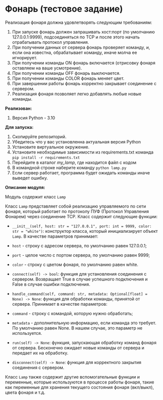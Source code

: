 # Фонарь (тестовое задание)

Реализация фонаря должна удовлетворять следующим требованиям:
1. При запуске фонарь должен запрашивать хост:порт (по умолчанию
127.0.0.1:9999), подсоединяться по TCP и после этого начать
отрабатывать протокол управления.
2. При получении данных от сервера фонарь проверяет команду,
и, если она известна, обрабатывает команду, иначе молча ее игнорирует.
3. При получении команды ON фонарь включается (отрисовку
фонаря оставляем на ваше усмотрение).
4. При получении команды OFF фонарь выключается.
5. При получении команды COLOR фонарь меняет цвет.
6. При завершении работы фонарь корректно закрывает соединение
с сервером.
7. Реализация фонаря позволяет легко добавлять любые новые команды.


**Реализован:**
1. Версия Python - 3.10

**Для запуска:**
1. Скопируйте репозиторий.
2. Убедитесь что у вас установленна актуальная версия Python
3. Установите виртуальное окружение.
4. Установите необходимые зависимости из requirements.txt
 команда `pip install -r requirements.txt `
5. Перейдите в каталог _my_lamp_, где находится файл с кодом
6. В командной строке наберите команду `python lamp.py`
7. Если сервер работает, программа будет ожидать команды иначе выведет ошибку.


**Описание модуля:**

Модуль содержит класс `Lamp`

Класс `Lamp` представляет собой реализацию управляемого по сети фонаря, 
который работает по протоколу ПУФ (Протокол Управления Фонарем) через соединение TCP. 
Класс содержит следующие функции:

* `__init__(self, host: str = "127.0.0.1", port: int = 9999, color: str = "white")`: 
конструктор класса, который инициализирует объект `Lamp`. В качестве параметров принимает:
 * `host` - строку с адресом сервера, по умолчанию равен 127.0.0.1;
 * `port` - целое число с портом сервера, по умолчанию равен 9999;
 * `color` - строку с цветом фонаря, по умолчанию равен white.

* `connect(self) -> bool`: функция для установления соединения с сервером. 
Возвращает True в случае успешного подключения и False в случае ошибки подключения.

* `handle_command(self, command: str, metadata: Optional[float] = None) -> None`: 
функция для обработки команды, принятой от сервера. Принимает в качестве параметров:
 * `command` - строку с командой, которую нужно обработать;
 * `metadata` - дополнительную информацию, если команда это требует. По умолчанию равен None. 
В нашем случае, это параметр не используется.

* `run(self) -> None`: функция, запускающая обработку команд фонаря от сервера.
Бесконечно ожидает новые команды от сервера и передает их на обработку.

* `disconnect(self) -> None`: функция для корректного закрытия соединения с сервером.

Класс `Lamp` также содержит другие вспомогательные функции и переменные,
которые используются в процессе работы фонаря, такие как переменные для хранения текущего 
состояния фонаря (вкл/выкл), цвета фонаря и т.д.